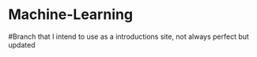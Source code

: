 # Machine-Learning

#Branch that I intend to use as a introductions site, not always perfect but updated
